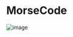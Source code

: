 # MorseCode

![image](https://github.com/xorz57/MorseCode/assets/84932056/8818b4af-1497-4fa1-92d8-0e663a951550)
